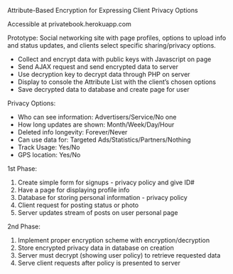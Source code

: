 Attribute-Based Encryption for Expressing Client Privacy Options

Accessible at privatebook.herokuapp.com

Prototype: Social networking site with page profiles, options to upload info and status updates, and clients select specific sharing/privacy options. 
-	Collect and encrypt data with public keys with Javascript on page
-	Send AJAX request and send encrypted data to server
-	Use decryption key to decrypt data through PHP on server
-	Display to console the Attribute List with the client’s chosen options
-	Save decrypted data to database and create page for user

Privacy Options:
-	Who can see information: Advertisers/Service/No one
-	How long updates are shown: Month/Week/Day/Hour
-	Deleted info longevity: Forever/Never
-	Can use data for: Targeted Ads/Statistics/Partners/Nothing
-	Track Usage: Yes/No
-	GPS location: Yes/No

1st Phase:

1.	Create simple form for signups - privacy policy and give ID#
2.	Have a page for displaying profile info
3.	Database for storing personal information - privacy policy
4.	Client request for posting status or photo
5.  Server updates stream of posts on user personal page 

2nd Phase:

1.	Implement proper encryption scheme with encryption/decryption
2.	Store encrypted privacy data in database on creation
4.	Server must decrypt (showing user policy) to retrieve requested data
5.	Serve client requests after policy is presented to server

